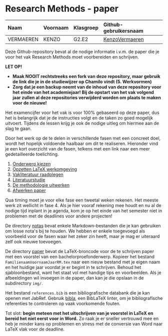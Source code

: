 # Research Methods - paper

| Naam         | Voornaam  | Klasgroep | Github-gebruikersnaam                   |
| :----------- | :-------- | :-------- | :-------------------------------------- |
| VERMAEREN    | KENZO     | G2.E2     | [KenzoVermaeren](https://github.com/KenzoVermaeren) |


Deze Github-repository bevat al de nodige informatie i.v.m. de paper die je voor het vak Research Methods moet voorbereiden en schrijven. 

**LET OP!**

- **Maak NOOIT rechtstreeks een fork van deze repository, maar gebruik de link die je in de studiewijzer op Chamilo vindt (5. Werkvormen)**
- **Zorg dat je een backup neemt van de inhoud van deze repository voor het einde van het academiejaar! Bij de opstart van het vak volgend jaar zullen al deze repositories verwijderd worden om plaats te maken voor de nieuwe!**

Het examencijfer voor het vak is voor 100% gebaseerd op deze paper, dus het is belangrijk dat je de instructies volgt en de taken zo goed mogelijk uitvoert. Tijdens de lessen krijg je ook de nodige uitleg om hiermee aan de slag te gaan.

Door het werk op de te delen in verschillende fasen met een concreet doel, wordt het hopelijk voldoende haalbaar om dit te realiseren. Hieronder vind je een kort overzicht van de fasen, telkens met een link naar een meer gedetailleerde toelichting.

1. [Onderwerp kiezen](instructies/1-onderwerp.md)
2. [Opzetten LaTeX werkomgeving](instructies/2-werkomgeving.md)
3. [Vakliteratuur raadplegen](instructies/3-vakliteratuur.md)
4. [Literatuurstudie](instructies/4-literatuurstudie.md)
5. [De methodologie uitwerken](instructies/5-methodologie.md)
6. [Afwerken paper](instructies/6-afwerken.md)

Qua timing moet je voor elke fase een tweetal weken rekenen. Het meeste werk zit wellicht in fase 4. Als je hier vooraf rekening mee houdt en nu al de nodige tijd inplant in je agenda, kom je op het einde van het semester niet in problemen met de deadlines voor andere projecten!

De directory [notas](notas/) bevat enkele Markdown-bestanden die je kan gebruiken om losse nota's bij te houden. We hebben er enkele toegevoegd als voorbeeld voor de fasen waar het zeker zin heeft, maar je mag er uiteraard zelf ook nieuwe toevoegen.

De directory [paper](paper/) bevat de LaTeX-broncode voor de te schrijven paper met een voorstel van een bachelorproefonderwerp. Kopieer het bestand `FamilienaamVoornaamJaarRM.tex` naar een nieuw bestand met je eigen naam en het huidige jaar voordat je er begint in te schrijven. Behoud het sjabloonbestand, want het staat vol met handige tips en voorbeelden. Als je afbeeldingen wil invoegen in de paper, dan kan je die opslaan in de subdirectory `img/`.

Het bestand `references.bib` is een bibliografische databank die je kan openen met JabRef. Gebruik [bibla](https://github.com/MrClassicT/bibla), een BibLaTeX linter, om je bibliografische referenties te controleren op vaak voorkomende fouten.

Tot slot: **begin meteen met het uitschrijven van je voorstel in LaTeX en bereid het niet eerst voor in Word.** Zo raak je er sneller vertrouwd mee en heb je minder kans op problemen en stress met de conversie van Word naar LaTeX vlak voor de deadline.
